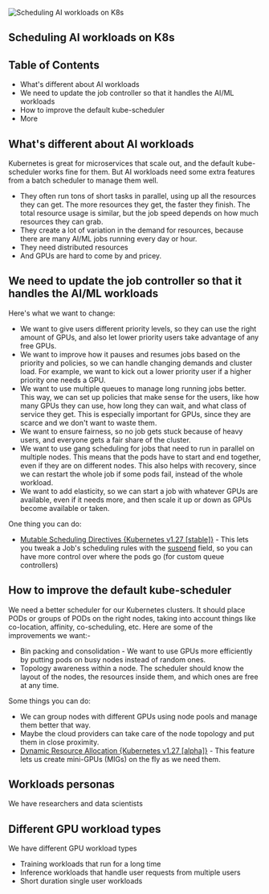 ![Scheduling AI workloads on K8s](https://kubernetes.io/images/kubernetes-192x192.png)

## Scheduling AI workloads on K8s

## Table of Contents

- What's different about AI workloads
- We need to update the job controller so that it handles the AI/ML workloads
- How to improve the default kube-scheduler
- More

## What's different about AI workloads

Kubernetes is great for microservices that scale out, and the default kube-scheduler works fine for them. But AI workloads need some extra features from a batch scheduler to manage them well.
- They often run tons of short tasks in parallel, using up all the resources they can get. The more resources they get, the faster they finish. The total resource usage is similar, but the job speed depends on how much resources they can grab.
- They create a lot of variation in the demand for resources, because there are many AI/ML jobs running every day or hour.
- They need distributed resources
- And GPUs are hard to come by and pricey.

## We need to update the job controller so that it handles the AI/ML workloads

Here's what we want to change: 
- We want to give users different priority levels, so they can use the right amount of GPUs, and also let lower priority users take advantage of any free GPUs.
- We want to improve how it pauses and resumes jobs based on the priority and policies, so we can handle changing demands and cluster load. For example, we want to kick out a lower priority user if a higher priority one needs a GPU.
- We want to use multiple queues to manage long running jobs better. This way, we can set up policies that make sense for the users, like how many GPUs they can use, how long they can wait, and what class of service they get. This is especially important for GPUs, since they are scarce and we don't want to waste them.
- We want to ensure fairness, so no job gets stuck because of heavy users, and everyone gets a fair share of the cluster.
- We want to use gang scheduling for jobs that need to run in parallel on multiple nodes. This means that the pods have to start and end together, even if they are on different nodes. This also helps with recovery, since we can restart the whole job if some pods fail, instead of the whole workload.
- We want to add elasticity, so we can start a job with whatever GPUs are available, even if it needs more, and then scale it up or down as GPUs become available or taken.

One thing you can do:
- [Mutable Scheduling Directives {Kubernetes v1.27 [stable]}](https://kubernetes.io/docs/concepts/workloads/controllers/job/#mutable-scheduling-directives) - This lets you tweak a Job's scheduling rules with the [suspend](https://kubernetes.io/docs/concepts/workloads/controllers/job/#suspending-a-job) field, so you can have more control over where the pods go (for custom queue controllers)

## How to improve the default kube-scheduler

We need a better scheduler for our Kubernetes clusters. It should place PODs or groups of PODs on the right nodes, taking into account things like co-location, affinity, co-scheduling, etc. Here are some of the improvements we want:- 
- Bin packing and consolidation - We want to use GPUs more efficiently by putting pods on busy nodes instead of random ones.
- Topology awareness within a node. The scheduler should know the layout of the nodes, the resources inside them, and which ones are free at any time.

Some things you can do:
- We can group nodes with different GPUs using node pools and manage them better that way.
- Maybe the cloud providers can take care of the node topology and put them in close proximity.
- [Dynamic Resource Allocation {Kubernetes v1.27 [alpha]}](https://kubernetes.io/docs/concepts/scheduling-eviction/dynamic-resource-allocation/) - This feature lets us create mini-GPUs (MIGs) on the fly as we need them.

## Workloads personas

We have researchers and data scientists

## Different GPU workload types

We have different GPU workload types 
- Training workloads that run for a long time
- Inference workloads that handle user requests from multiple users
- Short duration single user workloads

